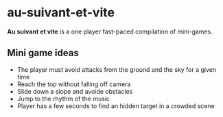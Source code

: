 # au-suivant-et-vite
**Au suivant et vite** is a one player fast-paced compilation of mini-games.

## Mini game ideas
- The player must avoid attacks from the ground and the sky for a given time
- Reach the top without falling off camera
- Slide down a slope and avoide obstacles
- Jump to the rhythm of the music
- Player has a few seconds to find an hidden target in a crowded scene
